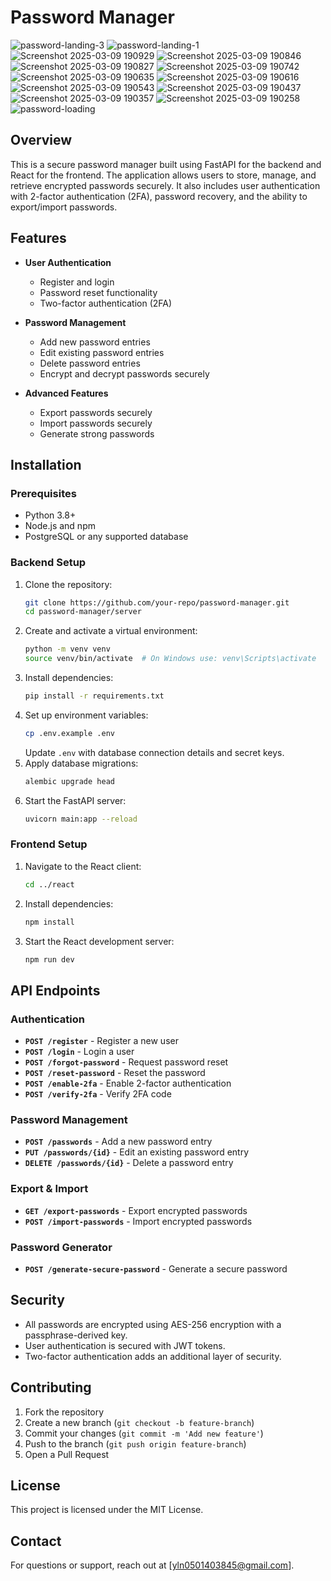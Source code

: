# Password Manager
![password-landing-3](https://github.com/user-attachments/assets/4c2f00a4-2ee1-42cd-bc68-9bd300a61a02)
![password-landing-1](https://github.com/user-attachments/assets/cd406650-0826-4215-8586-dfddfa88bcf7)
![Screenshot 2025-03-09 190929](https://github.com/user-attachments/assets/ef7c1713-f11b-4fd9-8549-92567715dfc5)
![Screenshot 2025-03-09 190846](https://github.com/user-attachments/assets/5a238169-14a2-4f9f-9c95-5bc156feb6b3)
![Screenshot 2025-03-09 190827](https://github.com/user-attachments/assets/1a8009b2-7853-4b4b-9572-d796eeefd5a4)
![Screenshot 2025-03-09 190742](https://github.com/user-attachments/assets/fdacd2de-2048-463c-970f-6a5e0546f852)
![Screenshot 2025-03-09 190635](https://github.com/user-attachments/assets/7ebf2220-ac57-4e49-b81b-4e1e32b44cb3)
![Screenshot 2025-03-09 190616](https://github.com/user-attachments/assets/ca682851-2263-4929-bdf6-673641d8f54e)
![Screenshot 2025-03-09 190543](https://github.com/user-attachments/assets/1479e555-2ca4-45f6-8554-853ede3fd6e2)
![Screenshot 2025-03-09 190437](https://github.com/user-attachments/assets/53d68614-50da-4156-ba83-63a67b2db082)
![Screenshot 2025-03-09 190357](https://github.com/user-attachments/assets/29754568-2c24-4b95-8e88-1b27b5f4ec15)
![Screenshot 2025-03-09 190258](https://github.com/user-attachments/assets/59088ed1-9afa-4f5c-b906-073267ee5a32)
![password-loading](https://github.com/user-attachments/assets/c8a8ccab-a01f-4946-bf93-044c939c8e1b)

## Overview
This is a secure password manager built using FastAPI for the backend and React for the frontend. The application allows users to store, manage, and retrieve encrypted passwords securely. It also includes user authentication with 2-factor authentication (2FA), password recovery, and the ability to export/import passwords.

## Features
- **User Authentication**
  - Register and login
  - Password reset functionality
  - Two-factor authentication (2FA)

- **Password Management**
  - Add new password entries
  - Edit existing password entries
  - Delete password entries
  - Encrypt and decrypt passwords securely

- **Advanced Features**
  - Export passwords securely
  - Import passwords securely
  - Generate strong passwords

## Installation
### Prerequisites
- Python 3.8+
- Node.js and npm
- PostgreSQL or any supported database

### Backend Setup
1. Clone the repository:
   ```sh
   git clone https://github.com/your-repo/password-manager.git
   cd password-manager/server
   ```
2. Create and activate a virtual environment:
   ```sh
   python -m venv venv
   source venv/bin/activate  # On Windows use: venv\Scripts\activate
   ```
3. Install dependencies:
   ```sh
   pip install -r requirements.txt
   ```
4. Set up environment variables:
   ```sh
   cp .env.example .env
   ```
   Update `.env` with database connection details and secret keys.
5. Apply database migrations:
   ```sh
   alembic upgrade head
   ```
6. Start the FastAPI server:
   ```sh
   uvicorn main:app --reload
   ```

### Frontend Setup
1. Navigate to the React client:
   ```sh
   cd ../react
   ```
2. Install dependencies:
   ```sh
   npm install
   ```
3. Start the React development server:
   ```sh
   npm run dev
   ```

## API Endpoints
### Authentication
- **`POST /register`** - Register a new user
- **`POST /login`** - Login a user
- **`POST /forgot-password`** - Request password reset
- **`POST /reset-password`** - Reset the password
- **`POST /enable-2fa`** - Enable 2-factor authentication
- **`POST /verify-2fa`** - Verify 2FA code

### Password Management
- **`POST /passwords`** - Add a new password entry
- **`PUT /passwords/{id}`** - Edit an existing password entry
- **`DELETE /passwords/{id}`** - Delete a password entry

### Export & Import
- **`GET /export-passwords`** - Export encrypted passwords
- **`POST /import-passwords`** - Import encrypted passwords

### Password Generator
- **`POST /generate-secure-password`** - Generate a secure password

## Security
- All passwords are encrypted using AES-256 encryption with a passphrase-derived key.
- User authentication is secured with JWT tokens.
- Two-factor authentication adds an additional layer of security.

## Contributing
1. Fork the repository
2. Create a new branch (`git checkout -b feature-branch`)
3. Commit your changes (`git commit -m 'Add new feature'`)
4. Push to the branch (`git push origin feature-branch`)
5. Open a Pull Request

## License
This project is licensed under the MIT License.

## Contact
For questions or support, reach out at [yln0501403845@gmail.com].


